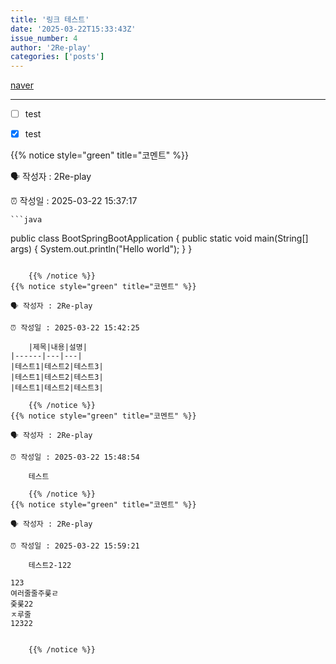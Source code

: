 ```yaml
---
title: '링크 테스트'
date: '2025-03-22T15:33:43Z'
issue_number: 4
author: '2Re-play'
categories: ['posts']
---
```


[naver](https://www.naver.com)


---


- [ ] test

- [x] test

{{% notice style="green" title="코멘트" %}}

🗣 작성자 : 2Re-play

⏰ 작성일 : 2025-03-22 15:37:17

    ```java
public class BootSpringBootApplication {
  public static void main(String[] args) {
    System.out.println("Hello world");
  }
}
```

    {{% /notice %}}
{{% notice style="green" title="코멘트" %}}

🗣 작성자 : 2Re-play

⏰ 작성일 : 2025-03-22 15:42:25

    |제목|내용|설명|
|------|---|---|
|테스트1|테스트2|테스트3|
|테스트1|테스트2|테스트3|
|테스트1|테스트2|테스트3|

    {{% /notice %}}
{{% notice style="green" title="코멘트" %}}

🗣 작성자 : 2Re-play

⏰ 작성일 : 2025-03-22 15:48:54

    테스트

    {{% /notice %}}
{{% notice style="green" title="코멘트" %}}

🗣 작성자 : 2Re-play

⏰ 작성일 : 2025-03-22 15:59:21

    테스트2-122

123
여러줄줄주룾ㄹ
줒룾22
ㅈ루줄
12322


    {{% /notice %}}
